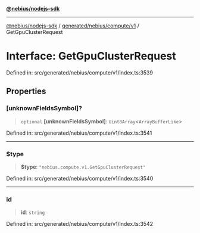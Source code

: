 [**@nebius/nodejs-sdk**](../../../../../README.md)

---

[@nebius/nodejs-sdk](../../../../../README.md) / [generated/nebius/compute/v1](../README.md) / GetGpuClusterRequest

# Interface: GetGpuClusterRequest

Defined in: src/generated/nebius/compute/v1/index.ts:3539

## Properties

### \[unknownFieldsSymbol\]?

> `optional` **\[unknownFieldsSymbol\]**: `Uint8Array`\<`ArrayBufferLike`\>

Defined in: src/generated/nebius/compute/v1/index.ts:3541

---

### $type

> **$type**: `"nebius.compute.v1.GetGpuClusterRequest"`

Defined in: src/generated/nebius/compute/v1/index.ts:3540

---

### id

> **id**: `string`

Defined in: src/generated/nebius/compute/v1/index.ts:3542
